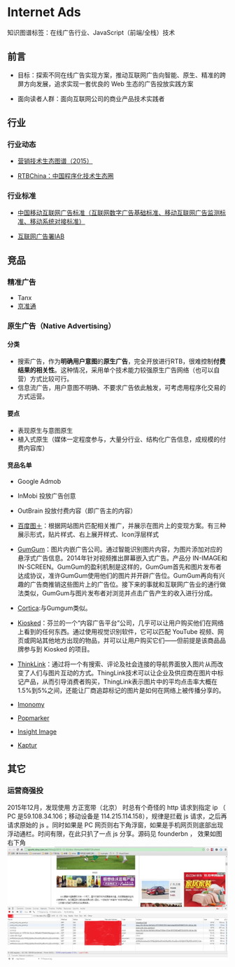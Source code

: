 Internet Ads
=============

知识图谱标签：在线广告行业、JavaScript（前端/全栈）技术

## 前言 ##

- 目标：探索不同在线广告实现方案，推动互联网广告向智能、原生、精准的跨屏方向发展，追求实现一套优良的 Web 生态的广告投放实践方案

- 面向读者人群：面向互联网公司的商业产品技术实践者

## 行业 ##

### 行业动态 ###

- [营销技术生态图谱（2015）](http://chiefmartec.com/2015/01/marketing-technology-landscape-supergraphic-2015/)

- [RTBChina：中国程序化技术生态圈](http://www.rtbchina.com/china-display-ad-tech-ecosystem)

### 行业标准 ###

- [中国移动互联网广告标准（互联网数字广告基础标准、移动互联网广告监测标准、移动系统对接标准）](http://iac-i.org/standards_of_chinese_mobile_internet_advertisement.html)

- [互联网广告署IAB](https://www.iab.net/)

## 竞品 ##

### 精准广告 ###

- Tanx
- [京准通](http://jzt.jd.com/gw/)

### 原生广告（Native Advertising） ###

#### 分类 ####

- 搜索广告，作为**明确用户意图**的**原生广告**，完全开放进行RTB，很难控制**付费结果的相关性**。这种情况，采用单个技术能力较强原生广告网络（也可以自营）方式比较可行。
- 信息流广告，用户意图不明确、不要求广告依此触发，可考虑用程序化交易的方式运营。

#### 要点 ####

- 表现原生与意图原生
- 植入式原生（媒体一定程度参与，大量分行业、结构化广告信息，成规模的付费内容库）

#### 竞品名单 ####

- Google Admob

- InMobi 投放广告创意

- OutBrain 投放付费内容（即广告主的内容）

- [百度图＋](http://imageplus.baidu.com/)：根据网站图片匹配相关推广，并展示在图片上的变现方案。有三种展示形式，贴片样式、右上展开样式、Icon浮层样式

- [GumGum](http://gumgum.com/)：图片内嵌广告公司。通过智能识别图片内容，为图片添加对应的悬浮式广告信息。2014年针对视频推出屏幕嵌入式广告。产品分 IN-IMAGE和 IN-SCREEN。GumGum的盈利机制是这样的，GumGum首先和图片发布者达成协议，准许GumGum使用他们的图片并开辟广告位。GumGum再向有兴趣的广告商推销这些图片上的广告位。接下来的事就和互联网广告业的通行做法类似，GumGum与图片发布者对浏览并点击广告产生的收入进行分成。

- [Cortica](http://cortica.com/demo_new.html):与Gumgum类似。

- [Kiosked](http://www.kiosked.com/)：芬兰的一个“内容广告平台”公司，几乎可以让用户购买他们在网络上看到的任何东西。通过使用视觉识别软件，它可以匹配 YouTube 视频、网页或网站其他地方出现的物品，并可以让用户购买它们——但前提是该商品品牌参与到 Kiosked 的项目。

- [ThinkLink](https://www.thinglink.com/)：通过将一个有搜索、评论及社会连接的导航界面放入图片从而改变了人们与图片互动的方式。ThingLink技术可以让企业及供应商在图片中标记产品，从而引导消费者购买，ThingLink表示图片中的平均点击率大概在1.5%到5%之间，还能让厂商追踪标记的图片是如何在网络上被传播分享的。

- [Imonomy](http://imonomy.com/products/)

- [Popmarker](http://www.popmarker.com/products)

- [Insight Image](http://insightimage.com/)

- [Kaptur](http://kaptur.co/embedding-images-contextual-ad-delivery-model/)

## 其它 ##

### 运营商强投 ###

2015年12月，发现使用 方正宽带（北京） 时总有个奇怪的 http 请求到指定 ip （ PC 是59.108.34.106；移动设备是 114.215.114.158），规律是拦截 js 请求，之后再请求原始的 js 。同时如果是 PC 网页则右下角浮窗，如果是手机网页则底部出现浮动通栏。时间有限，在此只扒了一点 js 分享。源码见 founderbn ， 效果如图右下角
![方正宽带运营商PC强投](./res/founderbn.jpg)

